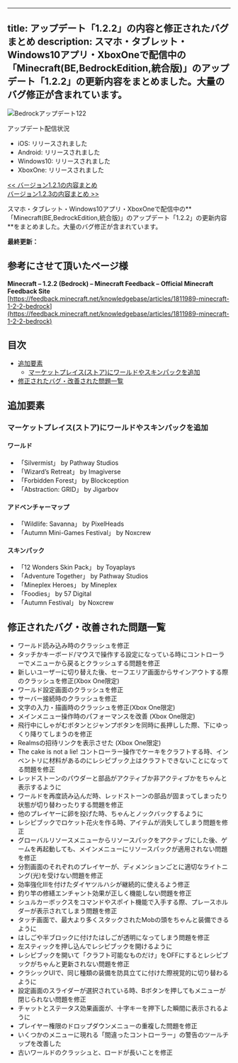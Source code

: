 
---
title: アップデート「1.2.2」の内容と修正されたバグまとめ
description: スマホ・タブレット・Windows10アプリ・XboxOneで配信中の「Minecraft(BE,BedrockEdition,統合版)」のアップデート「1.2.2」の更新内容をまとめました。大量のバグ修正が含まれています。
---

![Bedrockアップデート122](https://cdn-ak.f.st-hatena.com/images/fotolife/s/sasigume/20210208/20210208090315.png)

アップデート配信状況

*   iOS: リリースされました
*   Android: リリースされました
*   Windows10: リリースされました
*   XboxOne: リリースされました

[<< バージョン1.2.1の内容まとめ](https://www.napoan.com/bedrock-update-121/)  
[バージョン1.2.3の内容まとめ >>](https://www.napoan.com/bedrock-update-123/)

スマホ・タブレット・Windows10アプリ・XboxOneで配信中の**「Minecraft(BE,BedrockEdition,統合版)」のアップデート「1.2.2」の更新内容**をまとめました。大量のバグ修正が含まれています。

**最終更新：**

## 参考にさせて頂いたページ様

**Minecraft – 1.2.2 (Bedrock) – Minecraft Feedback – Official Minecraft Feedback Site**  
[https://feedback.minecraft.net/knowledgebase/articles/1811989-minecraft-1-2-2-bedrock](https://feedback.minecraft.net/knowledgebase/articles/1811989-minecraft-1-2-2-bedrock)

## 目次

*   [追加要素](#addition)
    *   [マーケットプレイス(ストア)にワールドやスキンパックを追加](#store)
*   [修正されたバグ・改善された問題一覧](#bugfixes)

## 追加要素

### マーケットプレイス(ストア)にワールドやスキンパックを追加

#### ワールド

*   「Silvermist」 by Pathway Studios
*   「Wizard’s Retreat」 by Imagiverse
*   「Forbidden Forest」 by Blockception
*   「Abstraction: GRID」 by Jigarbov

#### アドベンチャーマップ

*   「Wildlife: Savanna」 by PixelHeads
*   「Autumn Mini-Games Festival」 by Noxcrew

#### スキンパック

*   「12 Wonders Skin Pack」 by Toyaplays
*   「Adventure Together」 by Pathway Studios
*   「Mineplex Heroes」 by Mineplex
*   「Foodies」 by 57 Digital
*   「Autumn Festival」 by Noxcrew

## 修正されたバグ・改善された問題一覧

*   ワールド読み込み時のクラッシュを修正
*   タッチかキーボード/マウスで操作する設定になっている時にコントローラーでメニューから戻るとクラッシュする問題を修正
*   新しいユーザーに切り替えた後、セーフエリア画面からサインアウトする際のクラッシュを修正(Xbox One限定)
*   ワールド設定画面のクラッシュを修正
*   サーバー接続時のクラッシュを修正
*   文字の入力・描画時のクラッシュを修正(Xbox One限定)
*   メインメニュー操作時のパフォーマンスを改善 (Xbox One限定)
*   飛行中にしゃがむボタンとジャンプボタンを同時に長押しした際、下にゆっくり降りてしまうのを修正
*   Realmsの招待リンクを表示させた (Xbox One限定)
*   The cake is not a lie! コントローラー操作でケーキをクラフトする時、インベントリに材料があるのにレシピブック上はクラフトできないことになってる問題を修正
*   レッドストーンのパウダーと部品がアクティブか非アクティブかをちゃんと表示するように
*   ワールドを再度読み込んだ時、レッドストーンの部品が固まってしまったり状態が切り替わったりする問題を修正
*   他のプレイヤーに卵を投げた時、ちゃんとノックバックするように
*   レシピブックでロケット花火を作る時、アイテムが消失してしまう問題を修正
*   グローバルリソースメニューからリソースパックをアクティブにした後、ゲームを再起動しても、メインメニューにリソースパックが適用されない問題を修正
*   分割画面のそれぞれのプレイヤーが、ディメンションごとに適切なライトニング(光)を受けない問題を修正
*   効率強化IIIを付けたダイヤツルハシが継続的に使えるよう修正
*   釣り竿の修繕エンチャント効果が正しく機能しない問題を修正
*   シュルカーボックスをコマンドやスポイト機能で入手する際、プレースホルダーが表示されてしまう問題を修正
*   タッチ画面で、最大より多くスタックされたMobの頭をちゃんと装備できるように
*   はしごや半ブロックに付けたはしごが透明になってしまう問題を修正
*   左スティックを押し込んでレシピブックを開けるように
*   レシピブックを開いて「クラフト可能なものだけ」をOFFにするとレシピブックがちゃんと更新されない問題を修正
*   クラシックUIで、同じ種類の装備を防具立てに付けた際視覚的に切り替わるように
*   設定画面のスライダーが選択されている時、Bボタンを押してもメニューが閉じられない問題を修正
*   チャットとステータス効果画面が、十字キーを押下した瞬間に表示されるように
*   プレイヤー権限のドロップダウンメニューの重複した問題を修正
*   いくつかのメニューに現れる「間違ったコントローラー」の警告のツールチップを改善した
*   古いワールドのクラッシュと、ロードが長いことを修正
